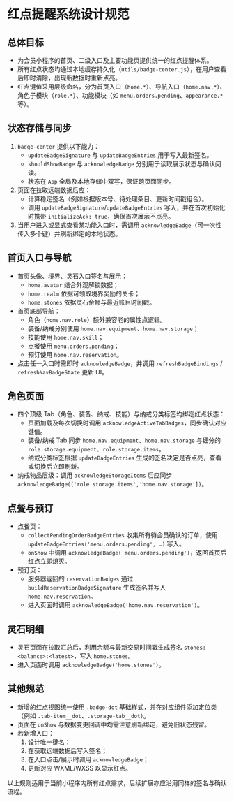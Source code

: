 # 红点提醒系统设计规范

## 总体目标

* 为会员小程序的首页、二级入口及主要功能页提供统一的红点提醒体系。
* 所有红点状态均通过本地缓存持久化（`utils/badge-center.js`），在用户查看后即时清除，出现新数据时重新点亮。
* 红点键值采用层级命名，分为首页入口（`home.*`）、导航入口（`home.nav.*`）、角色子模块（`role.*`）、功能模块（如 `menu.orders.pending`、`appearance.*` 等）。

## 状态存储与同步

1. `badge-center` 提供以下能力：
   * `updateBadgeSignature` 与 `updateBadgeEntries` 用于写入最新签名。
   * `shouldShowBadge` 与 `acknowledgeBadge` 分别用于读取展示状态与确认阅读。
   * 状态在 `App` 全局及本地存储中双写，保证跨页面同步。
2. 页面在拉取远端数据后应：
   * 计算稳定签名（例如根据版本号、待处理条目、更新时间戳组合）。
   * 调用 `updateBadgeSignature`/`updateBadgeEntries` 写入，并在首次初始化时携带 `initializeAck: true`，确保首次展示不点亮。
3. 当用户进入或显式查看某功能入口时，需调用 `acknowledgeBadge`（可一次性传入多个键）并刷新绑定的本地状态。

## 首页入口与导航

* 首页头像、境界、灵石入口签名与展示：
  * `home.avatar` 结合外观解锁数据；
  * `home.realm` 依据可领取境界奖励的关卡；
  * `home.stones` 依据灵石余额与最近账目时间戳。
* 首页底部导航：
  * 角色（`home.nav.role`）额外兼容老的属性点逻辑。
  * 装备/纳戒分别使用 `home.nav.equipment`、`home.nav.storage`；
  * 技能使用 `home.nav.skill`；
  * 点餐使用 `menu.orders.pending`；
  * 预订使用 `home.nav.reservation`。
* 点击任一入口时需即时 `acknowledgeBadge`，并调用 `refreshBadgeBindings` / `refreshNavBadgeState` 更新 UI。

## 角色页面

* 四个顶级 Tab（角色、装备、纳戒、技能）与纳戒分类标签均绑定红点状态：
  * 页面加载及每次切换时调用 `acknowledgeActiveTabBadges`，同步确认对应键值。
  * 装备/纳戒 Tab 同步 `home.nav.equipment`、`home.nav.storage` 与细分的 `role.storage.equipment`、`role.storage.items`。
  * 纳戒分类标签根据 `updateBadgeEntries` 生成的签名决定是否点亮，查看或切换后立即刷新。
* 纳戒物品层级：调用 `acknowledgeStorageItems` 后应同步 `acknowledgeBadge(['role.storage.items','home.nav.storage'])`。

## 点餐与预订

* 点餐页：
  * `collectPendingOrderBadgeEntries` 收集所有待会员确认的订单，使用 `updateBadgeEntries('menu.orders.pending', …)` 写入。
  * `onShow` 中调用 `acknowledgeBadge('menu.orders.pending')`，返回首页后红点立即熄灭。
* 预订页：
  * 服务器返回的 `reservationBadges` 通过 `buildReservationBadgeSignature` 生成签名并写入 `home.nav.reservation`。
  * 进入页面时调用 `acknowledgeBadge('home.nav.reservation')`。

## 灵石明细

* 灵石页面在拉取汇总后，利用余额与最新交易时间戳生成签名 `stones:<balance>:<latest>`，写入 `home.stones`。
* 进入页面时调用 `acknowledgeBadge('home.stones')`。

## 其他规范

* 新增的红点视图统一使用 `.badge-dot` 基础样式，并在对应组件添加定位类（例如 `.tab-item__dot`、`.storage-tab__dot`）。
* 页面在 `onShow` 与数据变更回调中均需注意刷新绑定，避免旧状态残留。
* 若新增入口：
  1. 设计唯一键名；
  2. 在获取远端数据后写入签名；
  3. 在入口点击/展示时调用 `acknowledgeBadge`；
  4. 更新对应 WXML/WXSS 以显示红点。

以上规则适用于当前小程序内所有红点需求，后续扩展亦应沿用同样的签名与确认流程。
